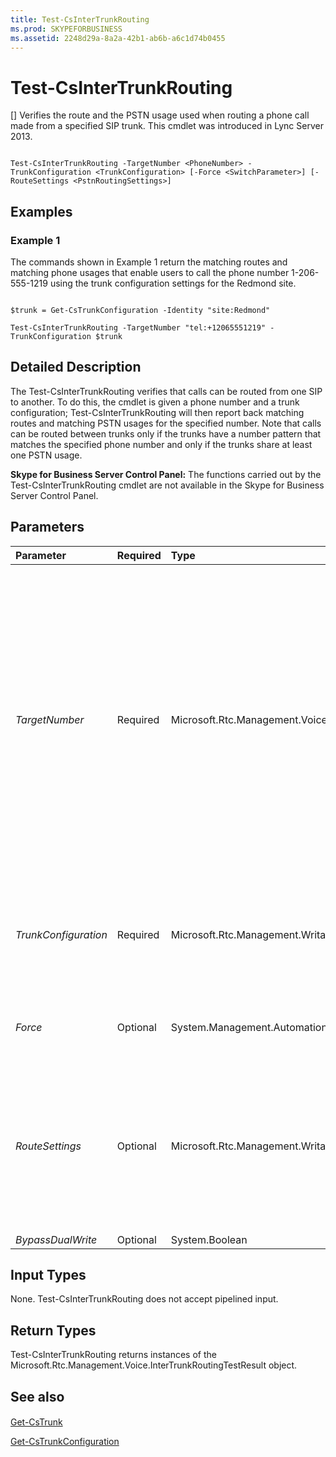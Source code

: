 ```yaml
---
title: Test-CsInterTrunkRouting
ms.prod: SKYPEFORBUSINESS
ms.assetid: 2248d29a-8a2a-42b1-ab6b-a6c1d74b0455
---
```



# Test-CsInterTrunkRouting
[]
Verifies the route and the PSTN usage used when routing a phone call made from a specified SIP trunk. This cmdlet was introduced in Lync Server 2013.
  
    
    


```

Test-CsInterTrunkRouting -TargetNumber <PhoneNumber> -TrunkConfiguration <TrunkConfiguration> [-Force <SwitchParameter>] [-RouteSettings <PstnRoutingSettings>]

```


## Examples
<a name="Examples"> </a>


### Example 1

The commands shown in Example 1 return the matching routes and matching phone usages that enable users to call the phone number 1-206-555-1219 using the trunk configuration settings for the Redmond site.
  
    
    

```

$trunk = Get-CsTrunkConfiguration -Identity "site:Redmond"

Test-CsInterTrunkRouting -TargetNumber "tel:+12065551219" -TrunkConfiguration $trunk
```


## Detailed Description
<a name="DetailedDescription"> </a>

The Test-CsInterTrunkRouting verifies that calls can be routed from one SIP to another. To do this, the cmdlet is given a phone number and a trunk configuration; Test-CsInterTrunkRouting will then report back matching routes and matching PSTN usages for the specified number. Note that calls can be routed between trunks only if the trunks have a number pattern that matches the specified phone number and only if the trunks share at least one PSTN usage.
  
    
    
 **Skype for Business Server Control Panel:** The functions carried out by the Test-CsInterTrunkRouting cmdlet are not available in the Skype for Business Server Control Panel.
  
    
    

## Parameters
<a name="DetailedDescription"> </a>



|**Parameter**|**Required**|**Type**|**Description**|
|:-----|:-----|:-----|:-----|
| _TargetNumber_ <br/> |Required  <br/> |Microsoft.Rtc.Management.Voice.PhoneNumber  <br/> |PSTN telephone number to be called when conducting the test. The target phone number should specified using the E.164 format, which means that the number will look something like this:  <br/>  `-TargetNumber "tel:+12065551219"` <br/> The phone number should include the "tel:" prefix followed by a plus sign (+), the country/region calling code (1), the area code (206) and the phone number (5551219). Do not use dashes, parentheses, or any other characters when specifying the phone number.  <br/> |
| _TrunkConfiguration_ <br/> |Required  <br/> |Microsoft.Rtc.Management.WritableConfig.Settings.TrunkConfiguration.TrunkConfiguration  <br/> |Object reference to the trunk configuration being tested. To create this object reference, use a command similar to this:  <br/>  `$trunk = Get-CsTrunkConfiguration -Identity "site:Redmond"` <br/> |
| _Force_ <br/> |Optional  <br/> |System.Management.Automation.SwitchParameter  <br/> |Suppresses the display of any non-fatal error message that might arise when running the command.  <br/> |
| _RouteSettings_ <br/> |Optional  <br/> |Microsoft.Rtc.Management.WritableConfig.Policy.Voice.PstnRoutingSettings  <br/> |Object reference that enables you to specify a collection of voice routing configuration settings when calling Test-CsInterTrunkRouting. To create this object reference, use a command similar to this:  <br/>  `$route = Get-CsRoutingConfiguration -Identity "global"` <br/> |
| _BypassDualWrite_ <br/> |Optional  <br/> |System.Boolean  <br/> |PARAMVALUE: $true | $false  <br/> |
   

## Input Types
<a name="InputTypes"> </a>

None. Test-CsInterTrunkRouting does not accept pipelined input.
  
    
    

## Return Types
<a name="ReturnTypes"> </a>

Test-CsInterTrunkRouting returns instances of the Microsoft.Rtc.Management.Voice.InterTrunkRoutingTestResult object.
  
    
    

## See also
<a name="ReturnTypes"> </a>


#### 


  
    
    
 [Get-CsTrunk](get-cstrunk.md)
  
    
    
 [Get-CsTrunkConfiguration](get-cstrunkconfiguration.md)
